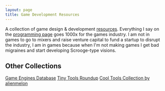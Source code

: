 ```yaml
---
layout: page
title: Game Development Resources
---
```


A collection of game design & development [resources](..). Everything I say on the [programming page](../programming) goes 1000x for the games industry. I am not in games to go to mixers and raise venture capital to fund a startup to disrupt the industry, I am in games because when I'm not making games I get bad migraines and start developing Scrooge-type visions.

## Other Collections
[Game Engines Database](https://enginesdatabase.com/)
[Tiny Tools Roundup](https://tinytools.directory/)
[Cool Tools Collection by alienmelon](https://itch.io/c/235488/cool-tools)